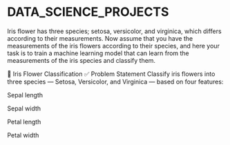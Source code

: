 # DATA_SCIENCE_PROJECTS
 Iris flower has three species; setosa, versicolor, and virginica, which differs according to their measurements. Now assume that you have the measurements of the iris flowers according to their species, and here your task is to train a machine learning model that can learn from the measurements of the iris species and classify them.

🌸 Iris Flower Classification 
✅ Problem Statement
Classify iris flowers into three species — Setosa, Versicolor, and Virginica — based on four features:

Sepal length

Sepal width

Petal length

Petal width

